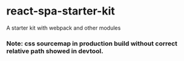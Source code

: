 # react-spa-starter-kit
A starter kit with webpack and other modules

### Note: css sourcemap in production build without correct relative path showed in devtool.

